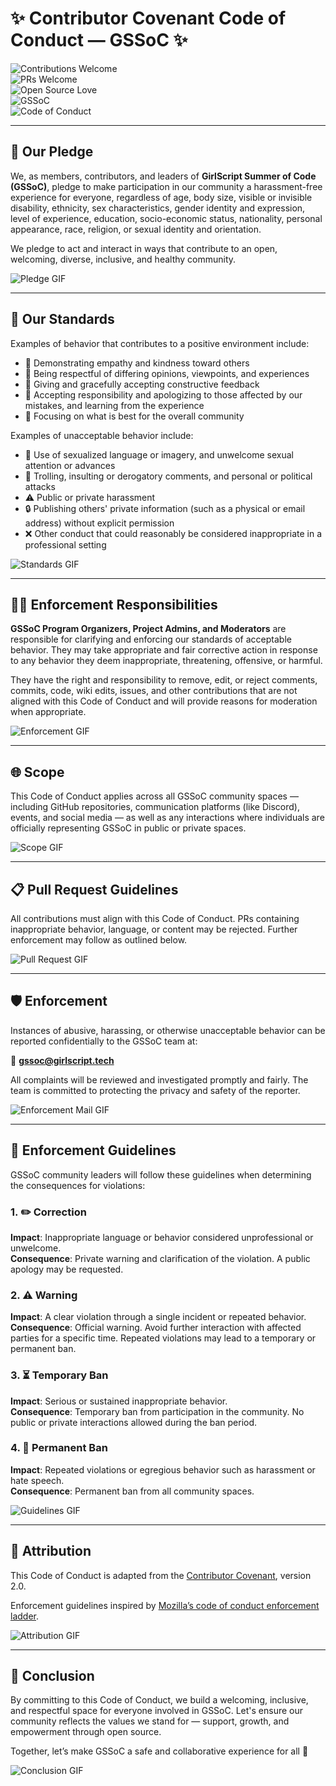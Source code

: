 # ✨ Contributor Covenant Code of Conduct — GSSoC ✨

![Contributions Welcome](https://img.shields.io/badge/contributions-welcome-brightgreen?style=for-the-badge&logo=github)  
![PRs Welcome](https://img.shields.io/badge/PRs-Welcome-blueviolet?style=for-the-badge&logo=git)  
![Open Source Love](https://badges.frapsoft.com/os/v1/open-source.svg?v=103)  
![GSSoC](https://img.shields.io/badge/GSSoC-2025-orange?style=for-the-badge&logo=opensourceinitiative)  
![Code of Conduct](https://img.shields.io/badge/Code%20of%20Conduct-Active-blue?style=for-the-badge&logo=readthedocs)  

---

## 🌟 Our Pledge  

We, as members, contributors, and leaders of **GirlScript Summer of Code (GSSoC)**, pledge to make participation in our community a harassment-free experience for everyone, regardless of age, body size, visible or invisible disability, ethnicity, sex characteristics, gender identity and expression, level of experience, education, socio-economic status, nationality, personal appearance, race, religion, or sexual identity and orientation.  

We pledge to act and interact in ways that contribute to an open, welcoming, diverse, inclusive, and healthy community.  

![Pledge GIF](https://media.giphy.com/media/du3J3cXyzhj75IOgvA/giphy.gif)  

---

## 🚦 Our Standards  

Examples of behavior that contributes to a positive environment include:  

- 💖 Demonstrating empathy and kindness toward others  
- 🤝 Being respectful of differing opinions, viewpoints, and experiences  
- 📝 Giving and gracefully accepting constructive feedback  
- 🌱 Accepting responsibility and apologizing to those affected by our mistakes, and learning from the experience  
- 🎯 Focusing on what is best for the overall community  

Examples of unacceptable behavior include:  

- 🚫 Use of sexualized language or imagery, and unwelcome sexual attention or advances  
- 🛑 Trolling, insulting or derogatory comments, and personal or political attacks  
- ⚠️ Public or private harassment  
- 🔒 Publishing others' private information (such as a physical or email address) without explicit permission  
- ❌ Other conduct that could reasonably be considered inappropriate in a professional setting  

![Standards GIF](https://media.giphy.com/media/v1.Y2lkPTc5MGI3NjExZG13emYycjgxdjFkamU2andsNHNqcno0OGc4enltMHc0em45ZnRsYyZlcD12MV9naWZzX3NlYXJjaCZjdD1n/L1R1tvI9svkIWwpVYr/giphy.gif)  

---

## 👨‍⚖️ Enforcement Responsibilities  

**GSSoC Program Organizers, Project Admins, and Moderators** are responsible for clarifying and enforcing our standards of acceptable behavior. They may take appropriate and fair corrective action in response to any behavior they deem inappropriate, threatening, offensive, or harmful.  

They have the right and responsibility to remove, edit, or reject comments, commits, code, wiki edits, issues, and other contributions that are not aligned with this Code of Conduct and will provide reasons for moderation when appropriate.  

![Enforcement GIF](https://media1.giphy.com/media/v1.Y2lkPTc5MGI3NjExMDd6amNoZm9kNnF3a3ZhOG9sOG9tdXAydWhpejcwYzRveGdmaGxtOSZlcD12MV9pbnRlcm5hbF9naWZfYnlfaWQmY3Q9Zw/qgQUggAC3Pfv687qPC/giphy.gif)  

---

## 🌐 Scope  

This Code of Conduct applies across all GSSoC community spaces — including GitHub repositories, communication platforms (like Discord), events, and social media — as well as any interactions where individuals are officially representing GSSoC in public or private spaces.  

![Scope GIF](https://media.giphy.com/media/v1.Y2lkPTc5MGI3NjExZG13emYycjgxdjFkamU2andsNHNqcno0OGc4enltMHc0em45ZnRsYyZlcD12MV9naWZzX3NlYXJjaCZjdD1n/66M6ZwJkTLYikvhrqZ/giphy.gif)  

---

## 📋 Pull Request Guidelines  

All contributions must align with this Code of Conduct. PRs containing inappropriate behavior, language, or content may be rejected. Further enforcement may follow as outlined below.  

![Pull Request GIF](https://media.giphy.com/media/v1.Y2lkPTc5MGI3NjExZG13emYycjgxdjFkamU2andsNHNqcno0OGc4enltMHc0em45ZnRsYyZlcD12MV9naWZzX3NlYXJjaCZjdD1n/OumCa12QC9CIvBe2c1/giphy.gif)  

---

## 🛡️ Enforcement  

Instances of abusive, harassing, or otherwise unacceptable behavior can be reported confidentially to the GSSoC team at:  

📧 **gssoc@girlscript.tech**  

All complaints will be reviewed and investigated promptly and fairly. The team is committed to protecting the privacy and safety of the reporter.  

![Enforcement Mail GIF](https://media.giphy.com/media/v1.Y2lkPWVjZjA1ZTQ3N2Z4NWVubXZpY2I2ZTJndHp5MWFrODB3OHZ2YXl5cnR3a3QzdGVwaiZlcD12MV9naWZzX3NlYXJjaCZjdD1n/3sDaYbHuv8ypgZCcjG/giphy.gif)  

---

## 📖 Enforcement Guidelines  

GSSoC community leaders will follow these guidelines when determining the consequences for violations:  

### 1. ✏️ Correction  
**Impact**: Inappropriate language or behavior considered unprofessional or unwelcome.  
**Consequence**: Private warning and clarification of the violation. A public apology may be requested.  

### 2. ⚠️ Warning  
**Impact**: A clear violation through a single incident or repeated behavior.  
**Consequence**: Official warning. Avoid further interaction with affected parties for a specific time. Repeated violations may lead to a temporary or permanent ban.  

### 3. ⏳ Temporary Ban  
**Impact**: Serious or sustained inappropriate behavior.  
**Consequence**: Temporary ban from participation in the community. No public or private interactions allowed during the ban period.  

### 4. 🚫 Permanent Ban  
**Impact**: Repeated violations or egregious behavior such as harassment or hate speech.  
**Consequence**: Permanent ban from all community spaces.  

![Guidelines GIF](https://media.giphy.com/media/v1.Y2lkPWVjZjA1ZTQ3N2Z4NWVubXZpY2I2ZTJndHp5MWFrODB3OHZ2YXl5cnR3a3QzdGVwaiZlcD12MV9naWZzX3NlYXJjaCZjdD1n/bJ4TVNYNUympPgcpem/giphy.gif)  

---

## 📜 Attribution  

This Code of Conduct is adapted from the [Contributor Covenant](https://www.contributor-covenant.org/version/2/0/code_of_conduct.html), version 2.0.  

Enforcement guidelines inspired by [Mozilla’s code of conduct enforcement ladder](https://github.com/mozilla/diversity).  

![Attribution GIF](https://media.giphy.com/media/v1.Y2lkPWVjZjA1ZTQ3MWEzMHBuMmgxbXJmcWw3YW9pam1mbnA1YzI1Znh3b3BnNzdsNDIyMyZlcD12MV9naWZzX3NlYXJjaCZjdD1n/KGhpQ5NMoWKQurlHwI/giphy.gif)  

---

## 🌟 Conclusion  

By committing to this Code of Conduct, we build a welcoming, inclusive, and respectful space for everyone involved in GSSoC. Let's ensure our community reflects the values we stand for — support, growth, and empowerment through open source.  

Together, let’s make GSSoC a safe and collaborative experience for all 💫  

![Conclusion GIF](https://media.giphy.com/media/v1.Y2lkPTc5MGI3NjExNDdmN2htNmUxM3l4M2Vsd2FzajVobWk3ZW1uaXp4Z3drdWJ0dXAxeiZlcD12MV9naWZzX3NlYXJjaCZjdD1n/wIVA0zh5pt0G5YtcAL/giphy.gif)  
